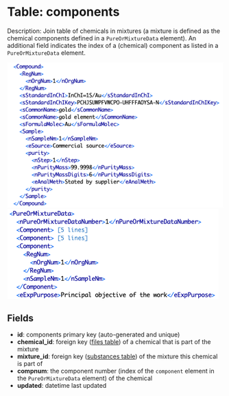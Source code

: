 # Table: components

Description: Join table of chemicals in mixtures (a mixture is defined as the chemical 
components defined in a `PureOrMixtureData` element). An additional field indicates the index
of a (chemical) component as listed in a `PureOrMixtureData` element.

![Compound Section](../images/compound.png)
![Component of PureOrMixtureData Element](../images/thermoml_chemicalsdataset.png)

## Fields
* **id**: components primary key (auto-generated and unique)
* **chemical_id**: foreign key ([files table](table_files.md)) of a chemical that is part of the mixture
* **mixture_id**: foreign key ([substances table](table_substances.md)) of the mixture this chemical is part of
* **compnum**: the component number (index of the `component` element in the `PureOrMixtureData` element) of the chemical
* **updated**: datetime last updated
